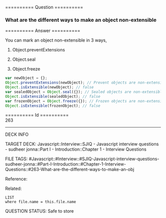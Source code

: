 ========== Question ==========  

### What are the different ways to make an object non-extensible  

========== Answer ==========  

You can mark an object non-extensible in 3 ways,

1. Object.preventExtensions

2. Object.seal

3. Object.freeze

```javascript
var newObject = {};
Object.preventExtensions(newObject); // Prevent objects are non-extensible
Object.isExtensible(newObject); // false
var sealedObject = Object.seal({}); // Sealed objects are non-extensible
Object.isExtensible(sealedObject); // false
var frozenObject = Object.freeze({}); // Frozen objects are non-extensible
Object.isExtensible(frozenObject); // false
```

========== Id ==========  
263

---

DECK INFO

TARGET DECK: Javascript::Interview::SJIQ - Javascript interview questions - sudheer jonna::Part I - Introduction::Chapter 1 - Interview Questions

FILE TAGS: #Javascript::#Interview::#SJIQ-Javascript-interview-questions-sudheer-jonna::#Part-I-Introduction::#Chapter-1-Interview-Questions::#263-What-are-the-different-ways-to-make-an-obj

Reference:

Related:

```dataview
LIST
where file.name = this.file.name
```

QUESTION STATUS: Safe to store
